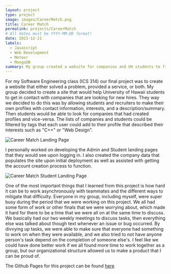 ```yaml
---
layout: project
type: project
image: images/CareerMatch.png
title: Career Match
permalink: projects/CareerMatch
# All dates must be YYYY-MM-DD format!
date: 2021-12-21
labels:
  - Javascript
  - Web Development
  - Meteor
  - MongoDB
summary: My group created a website for companies and UH students to find each other. 
---
```


 For my Software Engineering class (ICS 314) our final project was to create a website that either solved a problem, provided a service, or both. My group decided to create a site that would help University of Hawaii students to get in contact with companies that are looking for new hires. They way we decided to do this was by allowing students and recruiters to make their own profiles with contact information, interests, and a description/summary. Then students would be able to look for companies that had created profiles and vice-versa. The lists of companies and students could be filtered by tags that each user could add to their profile that described their interests such as "C++" or "Web Design".

<img class="ui image" src="https://career-match.github.io/doc/screenshots/landing.png" alt="Career Match Landing Page">

  I personally worked on developing the Admin and Student landing pages that they would see upon logging in. I also created the company data that populates the site upon initial deployment as well as assisted with getting the account creation process to function. 
  
<img class="ui image" src="https://career-match.github.io/doc/screenshots/student-home.png" alt= "Career Match Student Landing Page">
  
  One of the most important things that I learned from this project is how hard it can be to work asynchronously with teammates and the different ways to mitigate that difficulty. Everyone in my group, including myself, were super busy during the period that we were working on this project. We all had some form of work or other finals that we were worrying about, which made it hard for there to be a time that we were all on at the same time to discuss. We basically had our two weekly meetings to discuss tasks, then everything else was talked about though text whenever an issue or bug occurred. By divvying up tasks, we were able to make sure that everyone had something to work on when they were available, and we also tried to not have anyone person's task depend on the completion of someone else's. I feel like we could have done better work if we all found more time to work together as a group, but our organizational structure allowed us to make a product that I can be proud of. 
  
The Github Pages for this project can be found [here](https://career-match.github.io/)
